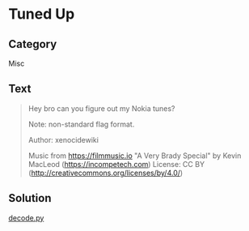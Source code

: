 # Tuned Up

## Category
Misc

## Text
> Hey bro can you figure out my Nokia tunes?
>
> Note: non-standard flag format.
>
> Author: xenocidewiki
>
> Music from https://filmmusic.io "A Very Brady Special" by Kevin MacLeod (https://incompetech.com) License: CC BY (http://creativecommons.org/licenses/by/4.0/)


## Solution
[decode.py](decode.py)